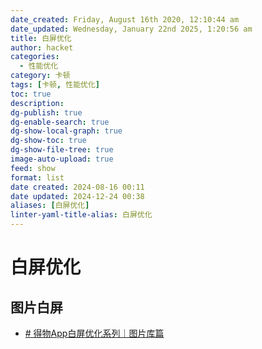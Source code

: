 ```yaml
---
date_created: Friday, August 16th 2020, 12:10:44 am
date_updated: Wednesday, January 22nd 2025, 1:20:56 am
title: 白屏优化
author: hacket
categories:
  - 性能优化
category: 卡顿
tags: [卡顿, 性能优化]
toc: true
description: 
dg-publish: true
dg-enable-search: true
dg-show-local-graph: true
dg-show-toc: true
dg-show-file-tree: true
image-auto-upload: true
feed: show
format: list
date created: 2024-08-16 00:11
date updated: 2024-12-24 00:38
aliases: [白屏优化]
linter-yaml-title-alias: 白屏优化
---
```


# 白屏优化

## 图片白屏

- [# 得物App白屏优化系列｜图片库篇](https://mp.weixin.qq.com/s/ftMsaal5o8CLqA3RSqFMGA)
